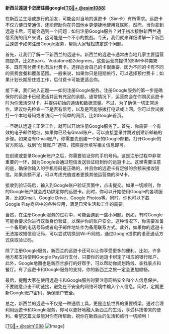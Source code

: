 **新西兰遠遊卡怎麽註冊google[[TG💪+ @esim1088](https://t.me/s/esim1088)]**

在新西兰生活或旅行的朋友，可能会对当地的遠遊卡（Sim卡）有所需求。远遊卡不仅方便日常通信，还能帮助你在异国他乡更便捷地使用互联网。然而，当你拿到远遊卡后，可能会遇到一个问题：如何注册Google服务？对于初次接触新西兰通信系统的用户来说，这可能是一个不小的挑战。今天，我们就来详细讲解一下新西兰遠遊卡如何注册Google服务，帮助大家轻松搞定这个问题。

首先，让我们了解一下新西兰的远遊卡。新西兰的远遊卡通常由当地几家主要运营商提供，比如Spark、Vodafone和2degrees。这些运营商提供的SIM卡种类繁多，既有预付费卡也有后付费卡。选择适合自己的卡很重要，因为不同的卡有不同的资费套餐和覆盖范围。一般来说，如果你只是短期旅行，可以选择预付费卡；如果计划长期居住或工作，后付费卡可能更适合你。

接下来，我们进入正题——如何注册Google服务。注册Google服务的第一步是确保你的远遊卡已经激活并且有充足的余额。通常情况下，运营商会在你购买远遊卡时为你激活SIM卡，并提供初始的通话和数据流量。不过，为了确保一切正常运作，建议你先检查一下是否有信号，以及是否能够拨打电话或上网。你可以尝试拨打一个本地号码或者访问一个简单的网页，比如Google首页。

一旦确认远遊卡正常工作，就可以开始注册Google服务了。首先，你需要一个有效的电子邮件地址。如果你已经有Gmail账户，可以直接登录并跳过创建新邮箱的步骤。如果没有Gmail账户，你需要先创建一个新的Google邮箱。打开Google的官方网站，找到“创建账户”选项，按照提示填写相关信息即可。

在创建或登录Google账户之后，你需要验证你的手机号码。这是注册过程中非常重要的一环，因为Google会通过短信发送验证码到你的远遊卡上。这里需要注意的是，确保你输入的手机号码是正确的，并且你的远遊卡有足够的余额来接收短信。如果余额不足，可以考虑充值或者更换其他运营商的SIM卡。

接收到验证码后，输入到Google账户验证页面中，点击提交。如果一切顺利，你的Google账户就会成功绑定你的远遊卡。此时，你可以开始使用Google的各项服务，比如Gmail、Google Drive、Google Photos等。同时，你也可以下载Google Play商店中的各种应用，满足日常生活和工作的需要。

当然，在注册Google服务的过程中，可能会遇到一些小问题。例如，有时Google可能会要求你进行双重身份验证，以保护你的账户安全。这种情况下，你需要准备一个备用的电话号码或者电子邮件地址作为备用联系方式。此外，如果你的远遊卡无法接收短信验证码，可以尝试切换到Wi-Fi网络，通过Google提供的语音通话方式获取验证码。

除了注册Google服务，新西兰的远遊卡还可以让你享受更多的便利。比如，许多地方都支持使用Google Pay进行支付，只要你的远遊卡绑定了相应的银行账户。此外，Google地图也是新西兰旅行的好帮手，可以帮助你规划路线、查找景点和餐厅。有了远遊卡和Google服务的支持，你的新西兰之旅一定会更加顺畅。

最后，提醒大家在使用远遊卡和Google服务时要注意网络安全和个人信息保护。不要随意点击不明链接，避免在不安全的网络环境中输入个人信息。同时，定期更新Google账户密码，确保账户安全。

总之，新西兰的远遊卡不仅是一种通信工具，更是连接世界的重要桥梁。通过合理利用远遊卡和Google服务，你可以更好地融入新西兰的生活，享受科技带来的便利。希望这篇文章能对你有所帮助，祝你在新西兰的生活和旅行一切顺利！

[[TG💪+ @esim1088](https://t.me/s/esim1088) ![Image](https://i.postimg.cc/4NQfJmqS/Snipaste-2025-05-13-00-14-12.png)]